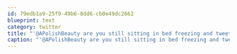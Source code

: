 ```yaml
---
id: 79edb1a9-25f9-49b6-8dd6-cb0e49dc2662
blueprint: text
category: twitter
title: "'@APolishBeauty are you still sitting in bed freezing and tweeting?"
caption: "'@APolishBeauty are you still sitting in bed freezing and tweeting?"
---
```


